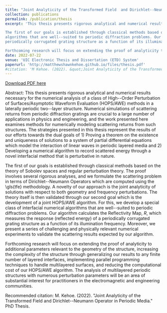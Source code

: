 ```yaml
---
title: "Joint Analyticity of the Transformed Field  and Dirichlet--Neumann Operator in Periodic Media"
collection: publications
permalink: /publication/thesis
excerpt: 'This thesis presents rigorous analytical and numerical results necessary for the numerical analysis of a class of High--Order Perturbation of Surfaces/Asymptotic Waveform Evaluation (HOPS/AWE) methods in a laterally periodic two--layer structure. Numerical simulations of scattering returns from periodic diffraction gratings are crucial to a large number of applications in physics and engineering, and the work presented here examines methods for numerically modeling scattering returns from such structures.  The strategies presented in this thesis represent the results of our efforts towards the dual goals of 1) Proving a theorem on the existence and uniqueness of solutions to a system of partial differential equations which model the interaction of linear waves in periodic layered media and 2) Developing a numerical algorithm to record scattered energy through a novel interfacial method that is perturbative in nature.

The first of our goals is established through classical methods based on the theory of Sobolev spaces and regular perturbation theory. The proof involves several rigorous analyses, and we formulate the scattering problem in terms of Dirichlet--Neumann Operators which are computed using the \gls{tfe} methodology. A novelty of our approach is the joint analyticity of solutions with respect to both geometry and frequency perturbations. The theory itself is then validated through our second goal which is the development of a joint HOPS/AWE algorithm. For this, we develop a special class of interfacial numerical
algorithms that are well--suited to periodic diffraction problems. Our algorithm calculates the Reflectivity Map, $R$, which measures the response (reflected energy) of a
periodically corrugated grating structure as a function of its illumination frequency. Moreover, we present a series of challenging and physically relevant numerical experiments to validate the scattering results expected by our algorithm.

Forthcoming research will focus on extending the proof of analyticity to additional parameters relevant to the geometry of the structure, increasing the complexity of the structure through generalizing our results to any finite number of layered interfaces, implementing parallel programming techniques to handle multilayered surfaces, and reducing the computational cost of our HOPS/AWE algorithm. The analysis of multilayered periodic structures with numerous perturbation parameters will be an area of substantial interest for practitioners in the electromagnetic and engineering communities.'
date: 2022-07-22
venue: 'UIC Electronic Thesis and Dissertation (ETD) System'
paperurl: 'http://matthewshawnkehoe.github.io/files/thesis.pdf'
#citation: 'M Kehoe. (2022). &quot;Joint Analyticity of the Transformed Field  and Dirichlet--Neumann Operator in Periodic Media.&quot; <i>PhD Thesis</i>.'
---
```


[Download PDF here](http://matthewshawnkehoe.github.io/files/thesis.pdf)

Abstract: This thesis presents rigorous analytical and numerical results necessary for the numerical analysis of a class of High--Order Perturbation of Surfaces/Asymptotic Waveform Evaluation (HOPS/AWE) methods in a laterally periodic two--layer structure. Numerical simulations of scattering returns from periodic diffraction gratings are crucial to a large number of applications in physics and engineering, and the work presented here examines methods for numerically modeling scattering returns from such structures.  The strategies presented in this thesis represent the results of our efforts towards the dual goals of 1) Proving a theorem on the existence and uniqueness of solutions to a system of partial differential equations which model the interaction of linear waves in periodic layered media and 2) Developing a numerical algorithm to record scattered energy through a novel interfacial method that is perturbative in nature.

The first of our goals is established through classical methods based on the theory of Sobolev spaces and regular perturbation theory. The proof involves several rigorous analyses, and we formulate the scattering problem in terms of Dirichlet--Neumann Operators which are computed using the \gls{tfe} methodology. A novelty of our approach is the joint analyticity of solutions with respect to both geometry and frequency perturbations. The theory itself is then validated through our second goal which is the development of a joint HOPS/AWE algorithm. For this, we develop a special class of interfacial numerical
algorithms that are well--suited to periodic diffraction problems. Our algorithm calculates the Reflectivity Map, $R$, which measures the response (reflected energy) of a
periodically corrugated grating structure as a function of its illumination frequency. Moreover, we present a series of challenging and physically relevant numerical experiments to validate the scattering results expected by our algorithm.

Forthcoming research will focus on extending the proof of analyticity to additional parameters relevant to the geometry of the structure, increasing the complexity of the structure through generalizing our results to any finite number of layered interfaces, implementing parallel programming techniques to handle multilayered surfaces, and reducing the computational cost of our HOPS/AWE algorithm. The analysis of multilayered periodic structures with numerous perturbation parameters will be an area of substantial interest for practitioners in the electromagnetic and engineering communities.

Recommended citation: M. Kehoe. (2022). "Joint Analyticity of the Transformed Field  and Dirichlet--Neumann Operator in Periodic Media." PhD Thesis.

